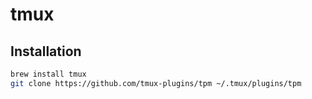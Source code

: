 # tmux

## Installation

```sh
brew install tmux
git clone https://github.com/tmux-plugins/tpm ~/.tmux/plugins/tpm
```
